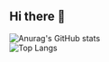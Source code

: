 ## Hi there 👋

![Anurag's GitHub stats](https://github-readme-stats.vercel.app/api?username=Moldybot9411\&rank_icon=github&theme=radical)<br>
![Top Langs](https://github-readme-stats.vercel.app/api/top-langs/?username=Moldybot9411&layout=compact&theme=radical)

